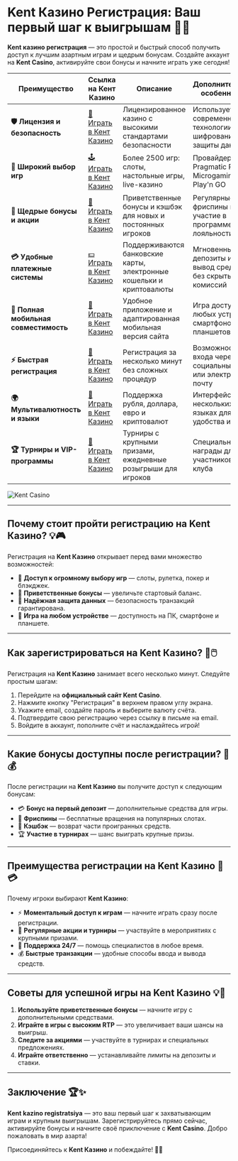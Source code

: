 # Kent Казино Регистрация: Ваш первый шаг к выигрышам 🎰✨

**Kent казино регистрация** — это простой и быстрый способ получить доступ к лучшим азартным играм и щедрым бонусам. Создайте аккаунт на **Kent Casino**, активируйте свои бонусы и начните играть уже сегодня!

| **Преимущество**                      | **Ссылка на Кент Казино**                  | **Описание**                                       | **Дополнительные особенности**                     |
|----------------------------------------|--------------------------------------------|--------------------------------------------------|--------------------------------------------------|
| **🛡️ Лицензия и безопасность**         | [🔗 Играть в Кент Казино](https://brandplay.link/Fv2WP3js) | Лицензированное казино с высокими стандартами безопасности | Использует современные технологии шифрования для защиты данных |
| **🎲 Широкий выбор игр**               | [🕹️ Играть в Кент Казино](https://brandplay.link/Fv2WP3js) | Более 2500 игр: слоты, настольные игры, live-казино | Провайдеры: Pragmatic Play, Microgaming, Play'n GO |
| **💎 Щедрые бонусы и акции**           | [🎁 Играть в Кент Казино](https://brandplay.link/Fv2WP3js) | Приветственные бонусы и кэшбэк для новых и постоянных игроков | Регулярные фриспины и участие в программе лояльности |
| **💳 Удобные платежные системы**       | [💵 Играть в Кент Казино](https://brandplay.link/Fv2WP3js) | Поддерживаются банковские карты, электронные кошельки и криптовалюты | Мгновенные депозиты и вывод средств без скрытых комиссий |
| **📱 Полная мобильная совместимость**  | [📲 Играть в Кент Казино](https://brandplay.link/Fv2WP3js) | Удобное приложение и адаптированная мобильная версия сайта | Игра доступна с любых устройств: смартфонов и планшетов |
| **⚡ Быстрая регистрация**             | [🔑 Играть в Кент Казино](https://brandplay.link/Fv2WP3js) | Регистрация за несколько минут без сложных процедур | Возможность входа через социальные сети или электронную почту |
| **🌍 Мультивалютность и языки**        | [💱 Играть в Кент Казино](https://brandplay.link/Fv2WP3js) | Поддержка рубля, доллара, евро и криптовалют | Интерфейс на нескольких языках для удобства игроков |
| **🏆 Турниры и VIP-программы**         | [🥇 Играть в Кент Казино](https://brandplay.link/Fv2WP3js) | Турниры с крупными призами, ежедневные розыгрыши для игроков | Специальные награды для участников VIP-клуба |

![Kent Casino](https://static25.tgcnt.ru/posts/_0/c5/c533e6093603a60e793850651a52cd34.jpg)

---

## Почему стоит пройти регистрацию на Kent Казино? 💡🎮

Регистрация на **Kent Казино** открывает перед вами множество возможностей:

- 🎰 **Доступ к огромному выбору игр** — слоты, рулетка, покер и блэкджек.
- 🎁 **Приветственные бонусы** — увеличьте стартовый баланс.
- 🔐 **Надёжная защита данных** — безопасность транзакций гарантирована.
- 📱 **Игра на любом устройстве** — доступность на ПК, смартфоне и планшете.

---

## Как зарегистрироваться на Kent Казино? 🚀🖱️

Регистрация на **Kent Казино** занимает всего несколько минут. Следуйте простым шагам:

1. Перейдите на **официальный сайт Kent Casino**.
2. Нажмите кнопку "Регистрация" в верхнем правом углу экрана.
3. Укажите email, создайте пароль и выберите валюту счёта.
4. Подтвердите свою регистрацию через ссылку в письме на email.
5. Войдите в аккаунт, пополните счёт и наслаждайтесь игрой!

---

## Какие бонусы доступны после регистрации? 🎁💰

После регистрации на **Kent Казино** вы получите доступ к следующим бонусам:

- 💳 **Бонус на первый депозит** — дополнительные средства для игры.
- 🎰 **Фриспины** — бесплатные вращения на популярных слотах.
- 🌟 **Кэшбэк** — возврат части проигранных средств.
- 🏆 **Участие в турнирах** — шанс выиграть крупные призы.

---

## Преимущества регистрации на Kent Казино 🌟💳

Почему игроки выбирают **Kent Казино**:

- ⚡ **Моментальный доступ к играм** — начните играть сразу после регистрации.
- 🎀 **Регулярные акции и турниры** — участвуйте в мероприятиях с крупными призами.
- 💬 **Поддержка 24/7** — помощь специалистов в любое время.
- 💰 **Быстрые транзакции** — удобные способы ввода и вывода средств.

---

## Советы для успешной игры на Kent Казино 💡🎯

1. **Используйте приветственные бонусы** — начните игру с дополнительными средствами.
2. **Играйте в игры с высоким RTP** — это увеличивает ваши шансы на выигрыш.
3. **Следите за акциями** — участвуйте в турнирах и специальных предложениях.
4. **Играйте ответственно** — устанавливайте лимиты на депозиты и ставки.

---

## Заключение 🏆✨

**Kent kazino registratsiya** — это ваш первый шаг к захватывающим играм и крупным выигрышам. Зарегистрируйтесь прямо сейчас, активируйте бонусы и начните своё приключение с **Kent Casino**. Добро пожаловать в мир азарта!

Присоединяйтесь к **Kent Казино** и побеждайте! 🎰✨
